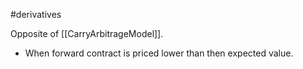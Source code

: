 #derivatives 

Opposite of [[CarryArbitrageModel]]. 
- When forward contract is priced lower than then expected value. 